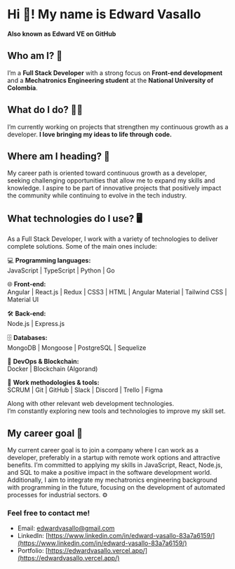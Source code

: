 # Hi 👋! My name is Edward Vasallo  

**Also known as Edward VE on GitHub**

## Who am I? 🚀  

I’m a **Full Stack Developer** with a strong focus on **Front-end development** and a **Mechatronics Engineering student** at the **National University of Colombia**.  

## What do I do? 👨‍💻  

I’m currently working on projects that strengthen my continuous growth as a developer. **I love bringing my ideas to life through code.**  

## Where am I heading? 🚀  

My career path is oriented toward continuous growth as a developer, seeking challenging opportunities that allow me to expand my skills and knowledge. I aspire to be part of innovative projects that positively impact the community while continuing to evolve in the tech industry.  

## What technologies do I use? 🖥️  

As a Full Stack Developer, I work with a variety of technologies to deliver complete solutions. Some of the main ones include:  

💻 **Programming languages:**  
JavaScript | TypeScript | Python | Go  

🌐 **Front-end:**  
Angular | React.js | Redux | CSS3 | HTML | Angular Material | Tailwind CSS | Material UI  

🛠 **Back-end:**  
Node.js | Express.js  

🗄 **Databases:**  
MongoDB | Mongoose | PostgreSQL | Sequelize  

🚀 **DevOps & Blockchain:**  
Docker | Blockchain (Algorand)  

📌 **Work methodologies & tools:**  
SCRUM | Git | GitHub | Slack | Discord | Trello | Figma  

Along with other relevant web development technologies.  
I’m constantly exploring new tools and technologies to improve my skill set.  

## My career goal 🎯  

My current career goal is to join a company where I can work as a developer, preferably in a startup with remote work options and attractive benefits. I’m committed to applying my skills in JavaScript, React, Node.js, and SQL to make a positive impact in the software development world. Additionally, I aim to integrate my mechatronics engineering background with programming in the future, focusing on the development of automated processes for industrial sectors. ⚙️  

### Feel free to contact me!  
- Email: edwardvasallo@gmail.com  
- LinkedIn: [https://www.linkedin.com/in/edward-vasallo-83a7a6159/](https://www.linkedin.com/in/edward-vasallo-83a7a6159/)  
- Portfolio: [https://edwardvasallo.vercel.app/](https://edwardvasallo.vercel.app/)  



